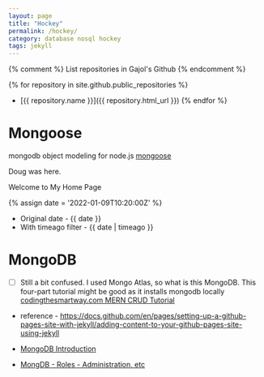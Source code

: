 ```yaml
---
layout: page
title: "Hockey"
permalink: /hockey/
category: database nosql hockey
tags: jekyll
---
```

{% comment %}
List repositories in Gajol's Github
{% endcomment %}

{% for repository in site.github.public_repositories %}
  * [{{ repository.name }}]({{ repository.html_url }})
{% endfor %}

# Mongoose
mongodb object modeling for node.js
[mongoose](https://mongoosejs.com/)

Doug was here.


Welcome to My Home Page

{% assign date = '2022-01-09T10:20:00Z' %}

- Original date - {{ date }}
- With timeago filter - {{ date | timeago }}


# MongoDB

- [ ] Still a bit confused.   I used Mongo Atlas, so what is this MongoDB.  This four-part tutorial might be good as it installs mongodb locally [codingthesmartway.com MERN CRUD Tutorial](https://codingthesmartway.com/the-mern-stack-tutorial-building-a-react-crud-application-from-start-to-finish-part-1)

- reference - https://docs.github.com/en/pages/setting-up-a-github-pages-site-with-jekyll/adding-content-to-your-github-pages-site-using-jekyll


- [MongoDB Introduction](https://mongodb.github.io/node-mongodb-native/api-articles/nodekoarticle1.html)

- [MongDB - Roles - Administration, etc](https://docs.mongodb.com/manual/reference/built-in-roles/)
